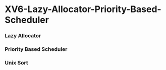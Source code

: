 # XV6-Lazy-Allocator-Priority-Based-Scheduler  
  
### Lazy Allocator 

### Priority Based Scheduler

### Unix Sort  
